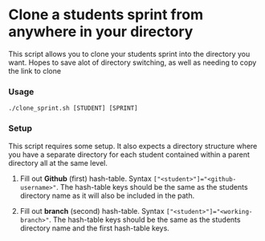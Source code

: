 # Clone a students sprint from anywhere in your directory

This script allows you to clone your students sprint into the directory you want. Hopes to save alot of directory switching, as well as needing to copy the link to clone

### Usage
```
./clone_sprint.sh [STUDENT] [SPRINT]
```

### Setup

This script requires some setup. It also expects a directory structure where you have a separate directory for each student contained within a parent directory all at the same level.

1. Fill out **Github** (first) hash-table. Syntax ```["<student>"]="<github-username>"```. 
The hash-table keys should be the same as the students directory name as it will also be included in the path.

2. Fill out **branch** (second) hash-table. Syntax ```["<student>"]="<working-branch>"```. The hash-table keys should be the same as the students directory name and the first hash-table keys.


